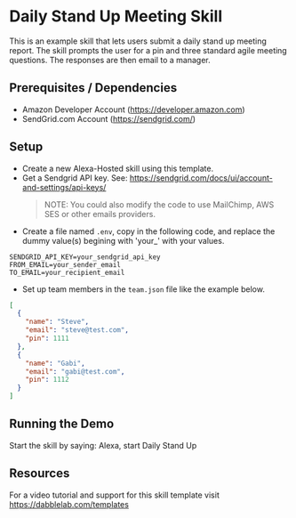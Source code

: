 # Daily Stand Up Meeting Skill
This is an example skill that lets users submit a daily stand up meeting report. The skill prompts the user for a pin and three standard agile meeting questions. The responses are then email to a manager. 

## Prerequisites / Dependencies
* Amazon Developer Account (https://developer.amazon.com)
* SendGrid.com Account (https://sendgrid.com/)

## Setup
- Create a new Alexa-Hosted skill using this template.
- Get a Sendgrid API key. See: https://sendgrid.com/docs/ui/account-and-settings/api-keys/
    > NOTE: You could also modify the code to use MailChimp, AWS SES or other 
    > emails providers.
- Create a file named `.env`, copy in the following code, and replace the dummy value(s) begining with 'your_' with your values.
```
SENDGRID_API_KEY=your_sendgrid_api_key
FROM_EMAIL=your_sender_email
TO_EMAIL=your_recipient_email
```
- Set up team members in the `team.json` file like the example below.
```json
[
  { 
    "name": "Steve",
    "email": "steve@test.com",
    "pin": 1111
  },
  { 
    "name": "Gabi",
    "email": "gabi@test.com",
    "pin": 1112
  }
]
```

## Running the Demo
Start the skill by saying: Alexa, start Daily Stand Up

## Resources
For a video tutorial and support for this skill template visit https://dabblelab.com/templates